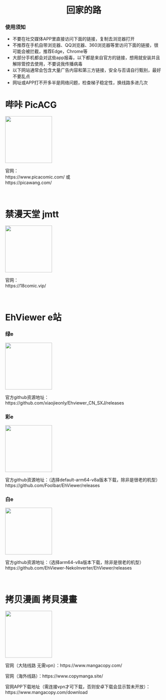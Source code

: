 <h1 align="center">回家的路</h1>
<h3>使用须知</h3>

- 不要在社交媒体APP里直接访问下面的链接，复制去浏览器打开
- 不推荐在手机自带浏览器、QQ浏览器、360浏览器等里访问下面的链接，很可能会被拦截，推荐Edge，Chrome等
- 大部分手机都会对这些app报毒，以下都是来自官方的链接，想用就安装并且解除管控去使用，不要说我传播病毒
- 以下网站通常会包含大量广告内容和第三方链接，安全与否请自行甄别，最好不要乱点
- 网址或APP打不开多半是网络问题，检查梯子稳定性，换线路多进几次

# 哔咔 PicACG
   <img src="https://github.com/WRR2001/comics/assets/74068138/9e76cb79-aca4-43db-b8c3-f3626d9723d7" width="150">
   <p>官网：<br>https://www.picacomic.com/ 或<br>https://picawang.com/</p><br>

# 禁漫天堂 jmtt
  <img src="https://github.com/WRR2001/comics/assets/74068138/ea653887-ef83-48b0-9f8a-a591b0aa1be3" width="150">
  <p>官网：<br>https://18comic.vip/</p><br>

# EhViewer e站
 ### 绿e
  <img src="https://github.com/WRR2001/comics/assets/74068138/042fa752-a021-488f-b4a2-8fd51abfa229" width="150">
  <p> 官方github资源地址：<br>https://github.com/xiaojieonly/Ehviewer_CN_SXJ/releases</p>
  
### 彩e
  <img src="https://github.com/WRR2001/comics/assets/74068138/14e428e7-f304-4c4b-8626-feafb69c82fc" width="150">
  <p> 官方github资源地址：（选择default-arm64-v8a版本下载，除非是很老的机型）<br>https://github.com/FooIbar/EhViewer/releases</p>
 
### 白e
  <img src="https://github.com/WRR2001/comics/assets/74068138/e8203be4-d78b-43e7-b3f9-7737a23d33f8" width="150">
  <p> 官方github资源地址：（选择arm64-v8a版本下载，除非是很老的机型）<br>https://github.com/EhViewer-NekoInverter/EhViewer/releases</p><br>

# 拷贝漫画 拷貝漫畫
  <img src="https://github.com/WRR2001/comics/assets/74068138/c421d482-232f-472e-86af-c322d4c7c970" width="150"> 
  <p>官网（大陆线路  无需vpn）：https://www.mangacopy.com/</p>
  <p>官网（海外线路）：https://www.copymanga.site/</p>
  <p>官网APP下载地址（需连接vpn才可下载，否则安卓下载会显示暂未开放）：https://www.mangacopy.com/download</p><br>
  

  



